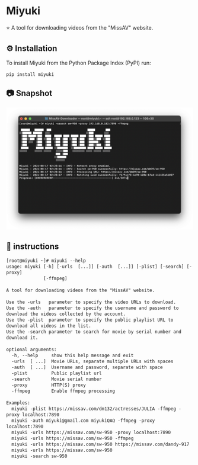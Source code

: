 # Miyuki

⭐️ A tool for downloading videos from the "MissAV" website.

## ⚙️ Installation

To install Miyuki from the Python Package Index (PyPI) run:

```
pip install miyuki
```

## 📷 Snapshot

![snapshot.png](resources%2Freadme_pics%2Fsnapshot.png)

## 📖 instructions

```
[root@miyuki ~]# miyuki --help
usage: miyuki [-h] [-urls  [...]] [-auth  [...]] [-plist] [-search] [-proxy]
              [-ffmpeg]

A tool for downloading videos from the "MissAV" website.

Use the -urls   parameter to specify the video URLs to download.
Use the -auth   parameter to specify the username and password to download the videos collected by the account.
Use the -plist  parameter to specify the public playlist URL to download all videos in the list.
Use the -search parameter to search for movie by serial number and download it.

optional arguments:
  -h, --help     show this help message and exit
  -urls  [ ...]  Movie URLs, separate multiple URLs with spaces
  -auth  [ ...]  Username and password, separate with space
  -plist         Public playlist url
  -search        Movie serial number
  -proxy         HTTP(S) proxy
  -ffmpeg        Enable ffmpeg processing

Examples:
  miyuki -plist https://missav.com/dm132/actresses/JULIA -ffmpeg -proxy localhost:7890
  miyuki -auth miyuki@gmail.com miyukiQAQ -ffmpeg -proxy localhost:7890
  miyuki -urls https://missav.com/sw-950 -proxy localhost:7890
  miyuki -urls https://missav.com/sw-950 -ffmpeg
  miyuki -urls https://missav.com/sw-950 https://missav.com/dandy-917
  miyuki -urls https://missav.com/sw-950
  miyuki -search sw-950
```